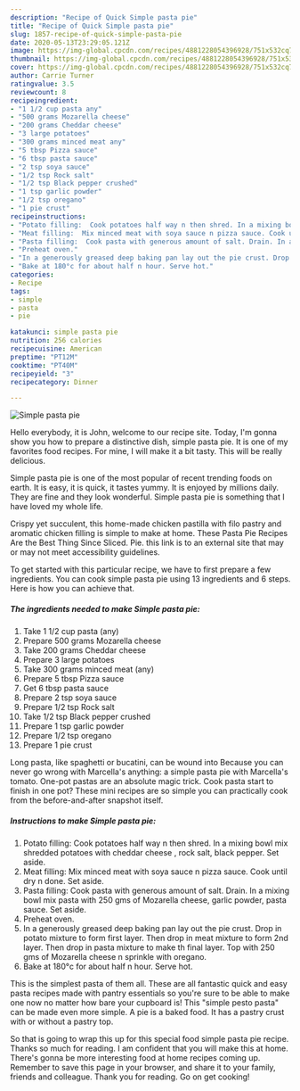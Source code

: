 ```yaml
---
description: "Recipe of Quick Simple pasta pie"
title: "Recipe of Quick Simple pasta pie"
slug: 1857-recipe-of-quick-simple-pasta-pie
date: 2020-05-13T23:29:05.121Z
image: https://img-global.cpcdn.com/recipes/4881228054396928/751x532cq70/simple-pasta-pie-recipe-main-photo.jpg
thumbnail: https://img-global.cpcdn.com/recipes/4881228054396928/751x532cq70/simple-pasta-pie-recipe-main-photo.jpg
cover: https://img-global.cpcdn.com/recipes/4881228054396928/751x532cq70/simple-pasta-pie-recipe-main-photo.jpg
author: Carrie Turner
ratingvalue: 3.5
reviewcount: 8
recipeingredient:
- "1 1/2 cup pasta any"
- "500 grams Mozarella cheese"
- "200 grams Cheddar cheese"
- "3 large potatoes"
- "300 grams minced meat any"
- "5 tbsp Pizza sauce"
- "6 tbsp pasta sauce"
- "2 tsp soya sauce"
- "1/2 tsp Rock salt"
- "1/2 tsp Black pepper crushed"
- "1 tsp garlic powder"
- "1/2 tsp oregano"
- "1 pie crust"
recipeinstructions:
- "Potato filling:  Cook potatoes half way n then shred. In a mixing bowl mix shredded potatoes with cheddar cheese , rock salt, black pepper.  Set aside."
- "Meat filling:  Mix minced meat with soya sauce n pizza sauce. Cook until dry n done. Set aside."
- "Pasta filling:  Cook pasta with generous amount of salt. Drain. In a mixing bowl mix pasta with 250 gms of Mozarella cheese, garlic powder, pasta sauce. Set aside."
- "Preheat oven."
- "In a generously greased deep baking pan lay out the pie crust. Drop in potato mixture to form first layer. Then drop in meat mixture to form 2nd layer. Then drop in pasta mixture to make th final layer. Top with 250 gms of Mozarella cheese n sprinkle with oregano."
- "Bake at 180°c for about half n hour. Serve hot."
categories:
- Recipe
tags:
- simple
- pasta
- pie

katakunci: simple pasta pie 
nutrition: 256 calories
recipecuisine: American
preptime: "PT12M"
cooktime: "PT40M"
recipeyield: "3"
recipecategory: Dinner

---
```



![Simple pasta pie](https://img-global.cpcdn.com/recipes/4881228054396928/751x532cq70/simple-pasta-pie-recipe-main-photo.jpg)

Hello everybody, it is John, welcome to our recipe site. Today, I'm gonna show you how to prepare a distinctive dish, simple pasta pie. It is one of my favorites food recipes. For mine, I will make it a bit tasty. This will be really delicious.

Simple pasta pie is one of the most popular of recent trending foods on earth. It is easy, it is quick, it tastes yummy. It is enjoyed by millions daily. They are fine and they look wonderful. Simple pasta pie is something that I have loved my whole life.

Crispy yet succulent, this home-made chicken pastilla with filo pastry and aromatic chicken filling is simple to make at home. These Pasta Pie Recipes Are the Best Thing Since Sliced. Pie. this link is to an external site that may or may not meet accessibility guidelines.


To get started with this particular recipe, we have to first prepare a few ingredients. You can cook simple pasta pie using 13 ingredients and 6 steps. Here is how you can achieve that.

<!--inarticleads1-->

##### The ingredients needed to make Simple pasta pie:

1. Take 1 1/2 cup pasta (any)
1. Prepare 500 grams Mozarella cheese
1. Take 200 grams Cheddar cheese
1. Prepare 3 large potatoes
1. Take 300 grams minced meat (any)
1. Prepare 5 tbsp Pizza sauce
1. Get 6 tbsp pasta sauce
1. Prepare 2 tsp soya sauce
1. Prepare 1/2 tsp Rock salt
1. Take 1/2 tsp Black pepper crushed
1. Prepare 1 tsp garlic powder
1. Prepare 1/2 tsp oregano
1. Prepare 1 pie crust


Long pasta, like spaghetti or bucatini, can be wound into Because you can never go wrong with Marcella&#39;s anything: a simple pasta pie with Marcella&#39;s tomato. One-pot pastas are an absolute magic trick. Cook pasta start to finish in one pot? These mini recipes are so simple you can practically cook from the before-and-after snapshot itself. 

<!--inarticleads2-->

##### Instructions to make Simple pasta pie:

1. Potato filling:  Cook potatoes half way n then shred. In a mixing bowl mix shredded potatoes with cheddar cheese , rock salt, black pepper.  Set aside.
1. Meat filling:  Mix minced meat with soya sauce n pizza sauce. Cook until dry n done. Set aside.
1. Pasta filling:  Cook pasta with generous amount of salt. Drain. In a mixing bowl mix pasta with 250 gms of Mozarella cheese, garlic powder, pasta sauce. Set aside.
1. Preheat oven.
1. In a generously greased deep baking pan lay out the pie crust. Drop in potato mixture to form first layer. Then drop in meat mixture to form 2nd layer. Then drop in pasta mixture to make th final layer. Top with 250 gms of Mozarella cheese n sprinkle with oregano.
1. Bake at 180°c for about half n hour. Serve hot.


This is the simplest pasta of them all. These are all fantastic quick and easy pasta recipes made with pantry essentials so you&#39;re sure to be able to make one now no matter how bare your cupboard is! This &#34;simple pesto pasta&#34; can be made even more simple. A pie is a baked food. It has a pastry crust with or without a pastry top. 

So that is going to wrap this up for this special food simple pasta pie recipe. Thanks so much for reading. I am confident that you will make this at home. There's gonna be more interesting food at home recipes coming up. Remember to save this page in your browser, and share it to your family, friends and colleague. Thank you for reading. Go on get cooking!
